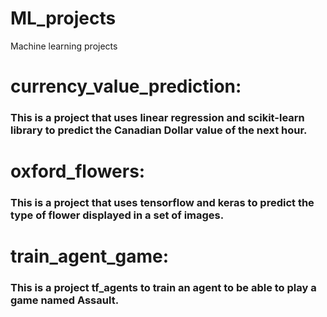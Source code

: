 # ML_projects
Machine learning projects

# currency_value_prediction:
### This is a project that uses linear regression and scikit-learn library to predict the Canadian Dollar value of the next hour.

# oxford_flowers:
### This is a project that uses tensorflow and keras to predict the type of flower displayed in a set of images.

# train_agent_game:
### This is a project tf_agents to train an agent to be able to play a game named Assault.
